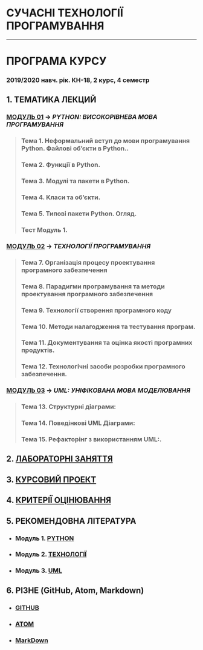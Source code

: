 # **СУЧАСНІ ТЕХНОЛОГІЇ ПРОГРАМУВАННЯ**
***
# ПРОГРАМА КУРСУ
### 2019/2020 навч. рік. КН-18, 2 курс, 4 семестр
## 1. ТЕМАТИКА ЛЕКЦИЙ  
### [**МОДУЛЬ 01**](/Lections/Modulo_1/Lec_Mod_1.md) -> *PYTHON: ВИСОКОРІВНЕВА МОВА ПРОГРАМУВАННЯ*
>### **Тема 1. Неформальний вступ до мови програмування Python. Файлові об’єкти в Python.**.  
>### **Тема 2. Функції в Python.**
>### **Тема 3. Модулі та пакети в Python.**
>### **Тема 4. Класи та об’єкти.**
>### **Тема 5. Типові пакети Python. Огляд.**
>### **Тест Модуль 1.**
### [**МОДУЛЬ 02**](/Lections/Modulo_2/Lec_Mod_2.md) -> *ТЕХНОЛОГІЇ ПРОГРАМУВАННЯ*
>### **Тема 7. Організація процесу проектування програмного забезпечення**
>### **Тема 8. Парадигми програмування та методи проектування програмного забезпечення**
>### **Тема 9.  Технології створення програмного коду**
>### **Тема 10. Методи налагодження та тестування програм.**  
>### **Тема 11. Документування та оцінка якості програмних продуктів.**  
>### **Тема 12. Технологічні засоби розробки програмного забезпечення.**

### [**МОДУЛЬ 03**](/Lections/Modulo_3/Lec_Mod_3.md) -> *UML: УНІФІКОВАНА МОВА МОДЕЛЮВАННЯ*
>### **Тема 13. Структурні діаграми:**
>### **Тема 14. Поведінкові UML Діаграми**:
>### **Тема 15. Рефакторінг з використанням UML:**.

## 2. [**ЛАБОРАТОРНІ ЗАНЯТТЯ**](/Lab_Works/Lab_Works_00_List.md)

## 3. [**КУРСОВИЙ ПРОЕКТ**](/Curs_Work/Curs_Work_01_Descript.md)

## 4. [**КРИТЕРІЇ ОЦІНЮВАННЯ**](/Criterion_MPT_full.pdf)

## 5. **РЕКОМЕНДОВНА ЛІТЕРАТУРА**
* ### **Модуль 1.** [**PYTHON**](/Biblio/PYTHON_books_.md)
* ### **Модуль 2.** [**ТЕХНОЛОГІЇ**](/Biblio/Techniq_books_.md)
* ### **Модуль 3.** [**UML**](/Biblio/UML_books_.md)

## 6. **РІЗНЕ (GitHub, Atom, Markdown)**
* ### [**GITHUB**](/Diff_Git_Atom_MarkDown/GitHub.md)
* ### [**ATOM**](/Diff_Git_Atom_MarkDown/Atom.md)
* ### [**MarkDown**](/Diff_Git_Atom_MarkDown/Mark.md)

